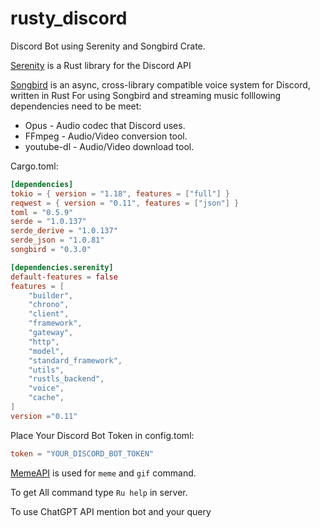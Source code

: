 # rusty_discord
Discord Bot using Serenity and Songbird Crate.

[Serenity] is a Rust library for the Discord API

[Songbird] is an async, cross-library compatible voice system for Discord, written in Rust
For using Songbird and streaming music folllowing dependencies need to be meet:
- Opus - Audio codec that Discord uses.
- FFmpeg - Audio/Video conversion tool.
- youtube-dl - Audio/Video download tool.


Cargo.toml:
```toml
[dependencies]
tokio = { version = "1.18", features = ["full"] }
reqwest = { version = "0.11", features = ["json"] }
toml = "0.5.9"
serde = "1.0.137"
serde_derive = "1.0.137"
serde_json = "1.0.81"
songbird = "0.3.0"

[dependencies.serenity]
default-features = false
features = [
    "builder",
    "chrono",
    "client",
    "framework",
    "gateway",
    "http",
    "model",
    "standard_framework",
    "utils",
    "rustls_backend",
    "voice",
    "cache",
]
version ="0.11"
````

Place Your Discord Bot Token in config.toml:
```toml
token = "YOUR_DISCORD_BOT_TOKEN"
````
[MemeAPI] is used for `meme` and `gif` command.

To get All command type `Ru help` in server.

To use ChatGPT API mention bot and your query

[Serenity]: https://github.com/serenity-rs/serenity
[Songbird]: https://github.com/serenity-rs/songbird
[MemeAPI]: https://meme-api.com/gimme

